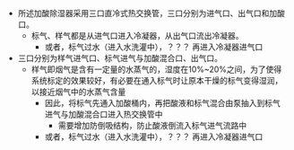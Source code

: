- 所述加酸除湿器采用三口直冷式热交换管，三口分别为进气口、出气口和加酸口。
    - 标气、样气都是从进气口进入冷凝器，从出气口流出冷凝器。
        - 或者，标气过水（进入水洗灌中），？？？ 再进入冷凝器进气口
- 三口分别为样气进气口、标气进气与加酸混合口、出气口。
    - 样气即烟气是含有一定量的水蒸气的，湿度在10%~20%之间，为了使得系统标定的效果较好，有必要在通入标气时让原本干燥的标气变得湿润，以接近烟气中的水蒸气含量
        - 因此，将标气先通入加酸桶内，再把酸液和标气混合由泵抽入到标气进气与加酸混合口进入热交换管中
            - 需要增加防倒吸结构，防止酸液倒流入标气进气流路中
        - 或者，标气过水（进入水洗灌中），？？？ 再进入冷凝器进气口
